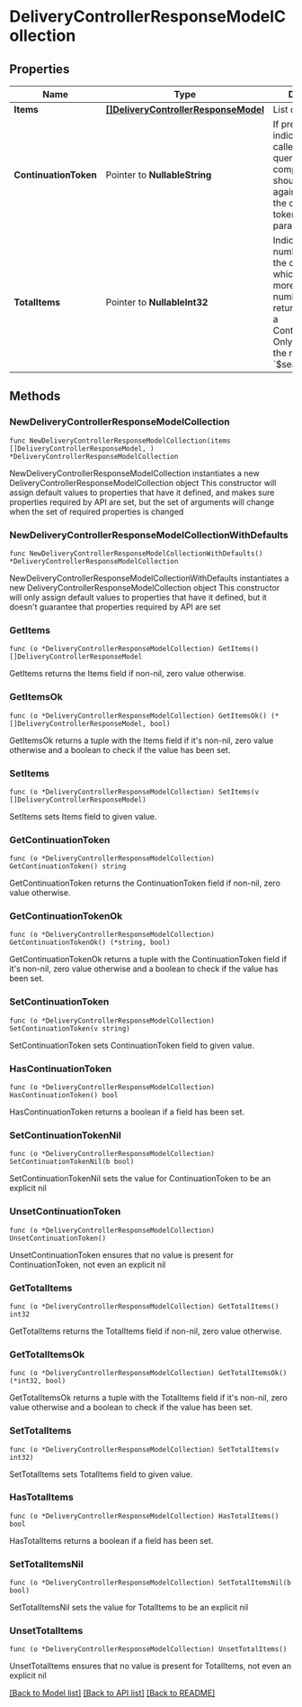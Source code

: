 # DeliveryControllerResponseModelCollection

## Properties

Name | Type | Description | Notes
------------ | ------------- | ------------- | -------------
**Items** | [**[]DeliveryControllerResponseModel**](DeliveryControllerResponseModel.md) | List of items. | 
**ContinuationToken** | Pointer to **NullableString** | If present, indicates to the caller that the query was not complete, and they should call the API again specifying the continuation token as a query parameter. | [optional] 
**TotalItems** | Pointer to **NullableInt32** | Indicates the total number of items in the collection, which may be more than the number of Items returned, if there is a ContinuationToken.  Only returned in the response to &#x60;$search&#x60; APIs. | [optional] 

## Methods

### NewDeliveryControllerResponseModelCollection

`func NewDeliveryControllerResponseModelCollection(items []DeliveryControllerResponseModel, ) *DeliveryControllerResponseModelCollection`

NewDeliveryControllerResponseModelCollection instantiates a new DeliveryControllerResponseModelCollection object
This constructor will assign default values to properties that have it defined,
and makes sure properties required by API are set, but the set of arguments
will change when the set of required properties is changed

### NewDeliveryControllerResponseModelCollectionWithDefaults

`func NewDeliveryControllerResponseModelCollectionWithDefaults() *DeliveryControllerResponseModelCollection`

NewDeliveryControllerResponseModelCollectionWithDefaults instantiates a new DeliveryControllerResponseModelCollection object
This constructor will only assign default values to properties that have it defined,
but it doesn't guarantee that properties required by API are set

### GetItems

`func (o *DeliveryControllerResponseModelCollection) GetItems() []DeliveryControllerResponseModel`

GetItems returns the Items field if non-nil, zero value otherwise.

### GetItemsOk

`func (o *DeliveryControllerResponseModelCollection) GetItemsOk() (*[]DeliveryControllerResponseModel, bool)`

GetItemsOk returns a tuple with the Items field if it's non-nil, zero value otherwise
and a boolean to check if the value has been set.

### SetItems

`func (o *DeliveryControllerResponseModelCollection) SetItems(v []DeliveryControllerResponseModel)`

SetItems sets Items field to given value.


### GetContinuationToken

`func (o *DeliveryControllerResponseModelCollection) GetContinuationToken() string`

GetContinuationToken returns the ContinuationToken field if non-nil, zero value otherwise.

### GetContinuationTokenOk

`func (o *DeliveryControllerResponseModelCollection) GetContinuationTokenOk() (*string, bool)`

GetContinuationTokenOk returns a tuple with the ContinuationToken field if it's non-nil, zero value otherwise
and a boolean to check if the value has been set.

### SetContinuationToken

`func (o *DeliveryControllerResponseModelCollection) SetContinuationToken(v string)`

SetContinuationToken sets ContinuationToken field to given value.

### HasContinuationToken

`func (o *DeliveryControllerResponseModelCollection) HasContinuationToken() bool`

HasContinuationToken returns a boolean if a field has been set.

### SetContinuationTokenNil

`func (o *DeliveryControllerResponseModelCollection) SetContinuationTokenNil(b bool)`

 SetContinuationTokenNil sets the value for ContinuationToken to be an explicit nil

### UnsetContinuationToken
`func (o *DeliveryControllerResponseModelCollection) UnsetContinuationToken()`

UnsetContinuationToken ensures that no value is present for ContinuationToken, not even an explicit nil
### GetTotalItems

`func (o *DeliveryControllerResponseModelCollection) GetTotalItems() int32`

GetTotalItems returns the TotalItems field if non-nil, zero value otherwise.

### GetTotalItemsOk

`func (o *DeliveryControllerResponseModelCollection) GetTotalItemsOk() (*int32, bool)`

GetTotalItemsOk returns a tuple with the TotalItems field if it's non-nil, zero value otherwise
and a boolean to check if the value has been set.

### SetTotalItems

`func (o *DeliveryControllerResponseModelCollection) SetTotalItems(v int32)`

SetTotalItems sets TotalItems field to given value.

### HasTotalItems

`func (o *DeliveryControllerResponseModelCollection) HasTotalItems() bool`

HasTotalItems returns a boolean if a field has been set.

### SetTotalItemsNil

`func (o *DeliveryControllerResponseModelCollection) SetTotalItemsNil(b bool)`

 SetTotalItemsNil sets the value for TotalItems to be an explicit nil

### UnsetTotalItems
`func (o *DeliveryControllerResponseModelCollection) UnsetTotalItems()`

UnsetTotalItems ensures that no value is present for TotalItems, not even an explicit nil

[[Back to Model list]](../README.md#documentation-for-models) [[Back to API list]](../README.md#documentation-for-api-endpoints) [[Back to README]](../README.md)



